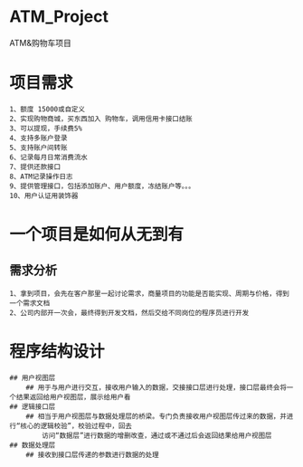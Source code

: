 # ATM_Project
ATM&amp;购物车项目

# 项目需求
    1、额度 15000或自定义
    2、实现购物商城，买东西加入 购物车，调用信用卡接口结账
    3、可以提现，手续费5%
    4、支持多账户登录
    5、支持账户间转账
    6、记录每月日常消费流水
    7、提供还款接口
    8、ATM记录操作日志 
    9、提供管理接口，包括添加账户、用户额度，冻结账户等。。。
    10、用户认证用装饰器


# 一个项目是如何从无到有
## 需求分析
    1、拿到项目，会先在客户那里一起讨论需求，商量项目的功能是否能实现、周期与价格，得到一个需求文档
    2、公司内部开一次会，最终得到开发文档，然后交给不同岗位的程序员进行开发

# 程序结构设计
    ## 用户视图层
        ## 用于与用户进行交互，接收用户输入的数据，交接接口层进行处理，接口层最终会将一个结果返回给用户视图层，展示给用户看
    ## 逻辑接口层
        ## 相当于用户视图层与数据处理层的桥梁。专门负责接收用户视图层传过来的数据，并进行“核心的逻辑校验”，校验过程中，回去
            访问“数据层”进行数据的增删改查，通过或不通过后会返回结果给用户视图层
    ## 数据处理层
        ## 接收到接口层传递的参数进行数据的处理